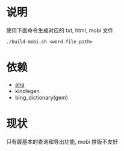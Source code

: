 # 说明

使用下面命令生成对应的 txt, html, mobi 文件

```shell
./build-mobi.sh <word-file-path>
```

# 依赖

* [aha](https://github.com/theZiz/aha)
* kindlegen
* bing_dictionary(gem)

# 现状

只有最基本的查询和导出功能, mobi 排版不友好
